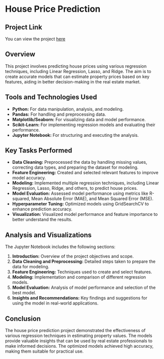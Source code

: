 # House Price Prediction

## Project Link
You can view the project [here](https://github.com/NabeelGhalib/nabeelghalib.github.io/blob/main/house_price_prediction/Housing_LRM_Final.ipynb)

## Overview
This project involves predicting house prices using various regression techniques, including Linear Regression, Lasso, and Ridge. The aim is to create accurate models that can estimate property prices based on key features, aiding in better decision-making in the real estate market.

## Tools and Technologies Used
- **Python:** For data manipulation, analysis, and modeling.
- **Pandas:** For handling and preprocessing data.
- **Matplotlib/Seaborn:** For visualizing data and model performance.
- **Scikit-Learn:** For implementing regression models and evaluating their performance.
- **Jupyter Notebook:** For structuring and executing the analysis.

## Key Tasks Performed
- **Data Cleaning:** Preprocessed the data by handling missing values, correcting data types, and preparing the dataset for modeling.
- **Feature Engineering:** Created and selected relevant features to improve model accuracy.
- **Modeling:** Implemented multiple regression techniques, including Linear Regression, Lasso, Ridge, and others, to predict house prices.
- **Model Evaluation:** Assessed model performance using metrics like R-squared, Mean Absolute Error (MAE), and Mean Squared Error (MSE).
- **Hyperparameter Tuning:** Optimized models using GridSearchCV to enhance prediction accuracy.
- **Visualization:** Visualized model performance and feature importance to better understand the results.

## Analysis and Visualizations
The Jupyter Notebook includes the following sections:
1. **Introduction:** Overview of the project objectives and scope.
2. **Data Cleaning and Preprocessing:** Detailed steps taken to prepare the data for modeling.
3. **Feature Engineering:** Techniques used to create and select features.
4. **Modeling:** Implementation and comparison of different regression models.
5. **Model Evaluation:** Analysis of model performance and selection of the best model.
6. **Insights and Recommendations:** Key findings and suggestions for using the model in real-world applications.

## Conclusion
The house price prediction project demonstrated the effectiveness of various regression techniques in estimating property values. The models provide valuable insights that can be used by real estate professionals to make informed decisions. The optimized models achieved high accuracy, making them suitable for practical use.



